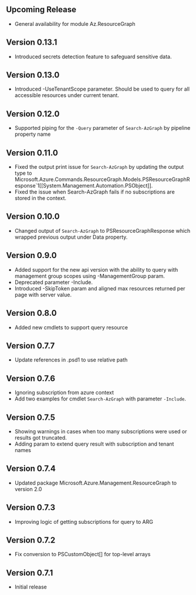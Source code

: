 <!--
    Please leave this section at the top of the change log.

    Changes for the upcoming release should go under the section titled "Upcoming Release", and should adhere to the following format:

    ## Upcoming Release
    * Overview of change #1
        - Additional information about change #1
    * Overview of change #2
        - Additional information about change #2
        - Additional information about change #2
    * Overview of change #3
    * Overview of change #4
        - Additional information about change #4

    ## YYYY.MM.DD - Version X.Y.Z (Previous Release)
    * Overview of change #1
        - Additional information about change #1
-->
## Upcoming Release
* General availability for module Az.ResourceGraph

## Version 0.13.1
* Introduced secrets detection feature to safeguard sensitive data.

## Version 0.13.0
* Introduced -UseTenantScope parameter. Should be used to query for all accessible resources under current tenant.

## Version 0.12.0
* Supported piping for the `-Query` parameter of `Search-AzGraph` by pipeline property name

## Version 0.11.0
* Fixed the output print issue for `Search-AzGraph` by updating the output type to Microsoft.Azure.Commands.ResourceGraph.Models.PSResourceGraphResponse`1[[System.Management.Automation.PSObject]].
* Fixed the issue when Search-AzGraph fails if no subscriptions are stored in the context.

## Version 0.10.0
* Changed output of `Search-AzGraph` to PSResourceGraphResponse which wrapped previous output under Data property.

## Version 0.9.0
* Added support for the new api version with the ability to query with management group scopes using -ManagementGroup param.
* Deprecated parameter -Include.
* Introduced -SkipToken param and aligned max resources returned per page with server value.

## Version 0.8.0
* Added new cmdlets to support query resource

## Version 0.7.7
* Update references in .psd1 to use relative path

## Version 0.7.6
* Ignoring subscription from azure context
* Add two examples for cmdlet `Search-AzGraph` with parameter `-Include`.

## Version 0.7.5
* Showing warnings in cases when too many subscriptions were used or results got truncated.
* Adding param to extend query result with subscription and tenant names

## Version 0.7.4
* Updated package Microsoft.Azure.Management.ResourceGraph to version 2.0

## Version 0.7.3
* Improving logic of getting subscriptions for query to ARG

## Version 0.7.2
* Fix conversion to PSCustomObject[] for top-level arrays

## Version 0.7.1
* Initial release
